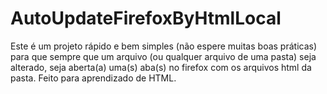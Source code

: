 # AutoUpdateFirefoxByHtmlLocal
Este é um projeto rápido e bem simples (não espere muitas boas práticas) para que sempre que um arquivo (ou qualquer arquivo de uma pasta) seja alterado, seja aberta(a) uma(s) aba(s) no firefox com os arquivos html da pasta.
Feito para aprendizado de HTML.
